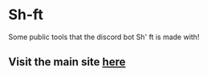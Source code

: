 # Sh-ft
Some public tools that the discord bot Sh' ft is made with!

## Visit the main site [here](https://thatrandomperson5.github.io/Sh-ft/)
